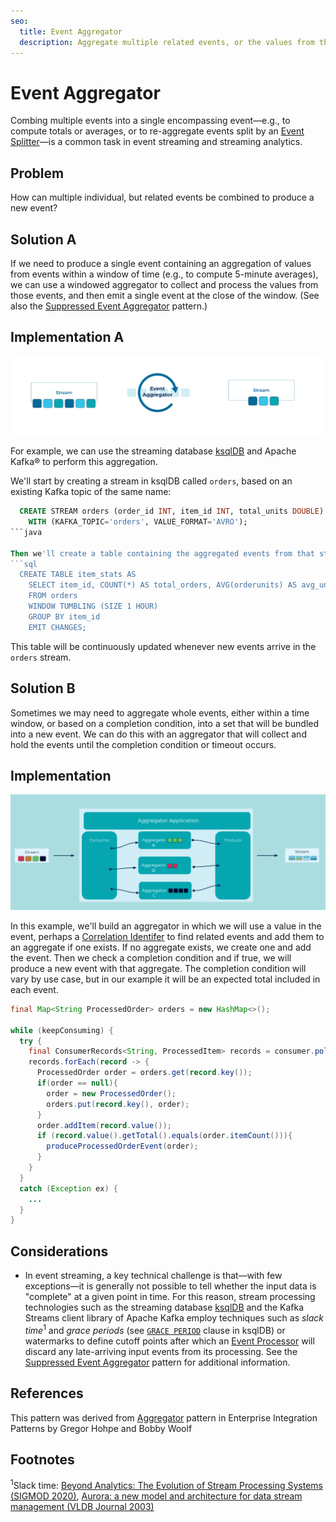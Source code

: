 ```yaml
---
seo:
  title: Event Aggregator
  description: Aggregate multiple related events, or the values from those events, into a single new event.
---
```

# Event Aggregator

Combing multiple events into a single encompassing event—e.g., to compute totals or averages, or to re-aggregate events split by an [Event Splitter](../event-processing/event-splitter.md)—is a common task in event streaming and streaming analytics.

## Problem

How can multiple individual, but related events be combined to produce a new event?

## Solution A

If we need to produce a single event containing an aggregation of values from events within a window of time (e.g., to compute 5-minute averages), we can use a windowed aggregator to collect and process the values from those events, and then emit a single event at the close of the window. (See also the [Suppressed Event Aggregator](../stream-processing/suppressed-event-aggregator.md) pattern.)

## Implementation A
![event-aggregator](../img/event-aggregator_a.png)

For example, we can use the streaming database [ksqlDB](https://ksqldb.io/) and Apache Kafka® to perform this aggregation.

We'll start by creating a stream in ksqlDB called `orders`, based on an existing Kafka topic of the same name:
```sql
  CREATE STREAM orders (order_id INT, item_id INT, total_units DOUBLE)
    WITH (KAFKA_TOPIC='orders', VALUE_FORMAT='AVRO');
```java

Then we'll create a table containing the aggregated events from that stream:
```sql
  CREATE TABLE item_stats AS 
    SELECT item_id, COUNT(*) AS total_orders, AVG(orderunits) AS avg_units
    FROM orders
    WINDOW TUMBLING (SIZE 1 HOUR)
    GROUP BY item_id 
    EMIT CHANGES;  
```

This table will be continuously updated whenever new events arrive in the `orders` stream.

## Solution B

Sometimes we may need to aggregate whole events, either within a time window, or based on a completion condition, into a set that will be bundled into a new event. We can do this with an aggregator that will collect and hold the events until the completion condition or timeout occurs.

## Implementation
![event-aggregator](../img/event-aggregator_b.png)

In this example, we'll build an aggregator in which we will use a value in the event, perhaps a [Correlation Identifer](../docs/event/correlation-identifier.md) to find related events and add them to an aggregate if one exists.  If no aggregate exists, we create one and add the event. Then we check a completion condition and if true, we will produce a new event with that aggregate. The completion condition will vary by use case, but in our example it will be an expected total included in each event.

```java
final Map<String ProcessedOrder> orders = new HashMap<>();

while (keepConsuming) {
  try {
    final ConsumerRecords<String, ProcessedItem> records = consumer.poll(Duration.ofSeconds(1));
    records.forEach(record -> {
      ProcessedOrder order = orders.get(record.key());
      if(order == null){
        order = new ProcessedOrder();
        orders.put(record.key(), order);
      }
      order.addItem(record.value());
      if (record.value().getTotal().equals(order.itemCount())){
        produceProcessedOrderEvent(order);
      }
    }
  }
  catch (Exception ex) {
    ...
  }
}
```

## Considerations
* In event streaming, a key technical challenge is that—with few exceptions—it is generally not possible to tell whether the input data is "complete" at a given point in time. For this reason, stream processing technologies such as the streaming database [ksqlDB](https://ksqldb.io/) and the Kafka Streams client library of Apache Kafka employ techniques such as _slack time_<sup>1</sup> and _grace periods_ (see [`GRACE PERIOD`](https://docs.ksqldb.io/en/latest/concepts/time-and-windows-in-ksqldb-queries/) clause in ksqlDB) or watermarks to define cutoff points after which an [Event Processor](../event-processing/event-processor.md) will discard any late-arriving input events from its processing. See the [Suppressed Event Aggregator](../stream-processing/suppressed-event-aggregator.md) pattern for additional information.

## References
This pattern was derived from [Aggregator](https://www.enterpriseintegrationpatterns.com/patterns/messaging/Aggregator.html) pattern in Enterprise Integration Patterns by Gregor Hohpe and Bobby Woolf

## Footnotes

<sup>1</sup>Slack time: [Beyond Analytics: The Evolution of Stream Processing Systems (SIGMOD 2020)](https://dl.acm.org/doi/abs/10.1145/3318464.3383131), [Aurora: a new model and architecture for data stream management (VLDB Journal 2003)](https://dl.acm.org/doi/10.1007/s00778-003-0095-z)
